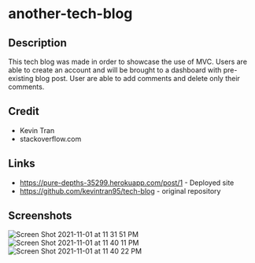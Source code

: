 # another-tech-blog

## Description
This tech blog was made in order to showcase the use of MVC. Users are able to create an account and will be brought to a dashboard with pre-existing blog post. User are able to add comments and delete only their comments.

## Credit 
- Kevin Tran
- stackoverflow.com 

## Links 
- https://pure-depths-35299.herokuapp.com/post/1 - Deployed site
- https://github.com/kevintran95/tech-blog - original repository

## Screenshots
![Screen Shot 2021-11-01 at 11 31 51 PM](https://user-images.githubusercontent.com/87213793/139798794-15292300-015d-4ff2-8f46-e985fc12ea77.png)
![Screen Shot 2021-11-01 at 11 40 11 PM](https://user-images.githubusercontent.com/87213793/139798807-12f45b2c-77fa-4b45-939b-0e7ddaaa7ede.png)
![Screen Shot 2021-11-01 at 11 40 22 PM](https://user-images.githubusercontent.com/87213793/139798816-b11ea49f-0bf0-4890-bae7-c34a0ee51fb7.png)

